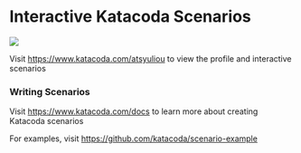 # Interactive Katacoda Scenarios

[![](http://shields.katacoda.com/katacoda/atsyuliou/count.svg)](https://www.katacoda.com/atsyuliou "Get your profile on Katacoda.com")

Visit https://www.katacoda.com/atsyuliou to view the profile and interactive scenarios

### Writing Scenarios
Visit https://www.katacoda.com/docs to learn more about creating Katacoda scenarios

For examples, visit https://github.com/katacoda/scenario-example
